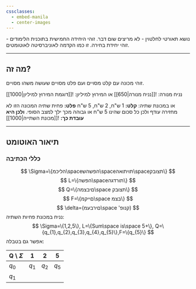 ```yaml
---
cssclasses:
  - embed-manila
  - center-images
---
```

נושא תאורטי לחלטוין - לא מריצים שום דבר.
זוהי היחידה החמישית בתוכנית הלימודים - זוהי יחידת בחירה.
זו כמו הקדמה לאוניברסיטה לאוטומטים.
***
## מה זה?
זוהי מכונה עם קלט מסויים ועם פלט מסויים שעושה משהו מסויים.

נניח מנורה:
![[נניח מנורה|650]]
או המירוץ למיליון:
![[דוגמת המירוץ למיליון|1000]]

או במכונת שתיה:
**קלט:** 1 ש"ח, 2 ש"ח, 5 ש"ח
**פלט:** פחית שתיה
המכונה הזו לא מחזירה עודף ולכן כל סכום שהינו 5 ש"ח או גבוהה מכך ילך למצב הסופי.
**ולכן היא עובדת כך:**
![[מכונת השתייה|1000]]
***
## תיאור האוטומט
### כללי הכתיבה
$$
\Sigma=\{הליכמ\spaceהפשהש\spaceתויתואה\spaceתצובק\}
$$
$$
L=\{הפשה\spaceתורדגה\}
$$
$$
Q=\{םיבצמה\space תצובק\}
$$
$$
F=\{םייקמ\space בצמ\}
$$
$$
\delta=(םירבעמ\space 'קנופ)
$$
נניח במכונת פחיות השתיה:
$$
\Sigma=\{1,2,5\}, L=\{Sum\space is\space 5+\}, Q=\{q_{1},q_{2},q_{3},q_{4},q_{5}\},F=\{q_{5}\}
$$
אפשר גם בטבלה:

| Q \ $\Sigma$ | 1       | 2       | 5       |
| ------------ | ------- | ------- | ------- |
| $q_{0}$      | $q_{1}$ | $q_{2}$ | $q_{5}$ |
| $q_{1}$      |         |         |         |
